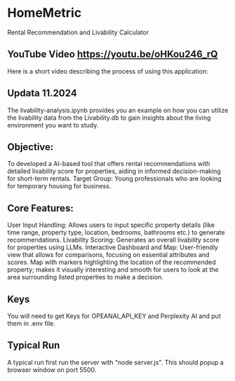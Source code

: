 # HomeMetric
Rental Recommendation and Livability Calculator 

 ## YouTube Video https://youtu.be/oHKou246_rQ
 Here is a short video describing the process of using this application:

 ## Updata 11.2024
 The livability-analysis.ipynb provides you an example on how you can utilize the livability data from the Livability.db to gain insights about the living environment you want to study.
 
 ## Objective: 
 To developed a AI-based tool that offers rental recommendations with detailed livability score for properties, aiding in informed decision-making for short-term rentals.
 Target Group: Young professionals who are looking for temporary housing for business.

 ## Core Features:
User Input Handling: Allows users to input specific property details (like time range, property type, location, bedrooms, bathrooms etc.) to generate recommendations.
Livability Scoring: Generates an overall livability score for properties using LLMs.
Interactive Dashboard and Map: User-friendly view that allows for comparisons, focusing on essential attributes and scores. Map with markers highlighting the location of the recommended property; makes it visually interesting and smooth for users to look at the area surrounding listed properties to make a decision. 

 ## Keys
You will need to get Keys for OPEANAI_API_KEY and Perplexity AI and put them in .env file.

 ## Typical Run
 A typical run first run the server with "node server.js". This should popup a browser window on port 5500.
